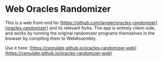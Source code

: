 # Web Oracles Randomizer

This is a web front-end for [https://github.com/jangler/oracles-randomizer](oracles-randomizer) and its relevant forks.
The app is entirely client-side, and works by running the original randomizer programs themselves in the browser by compiling them to WebAssembly.

Use it here: [https://cemulate.github.io/oracles-randomizer-web](https://cemulate.github.io/oracles-randomizer-web)
